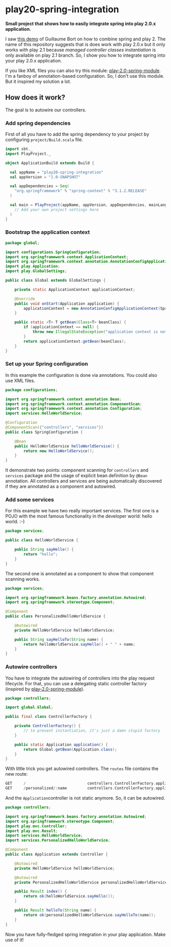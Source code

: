 play20-spring-integration
=========================

**Small project that shows how to easily integrate spring into play 2.0.x application.**

I saw [this demo](https://github.com/guillaumebort/play20-spring-demo) of Guillaume Bort on how to combine spring and play 2. The name of this repository suggests that is does work with play 2.0.x but it only works with play 2.1 because _managed controller classes instantiation_ is only available on play 2.1 branch. So, I show you how to integrate spring into your play 2.0.x application.

If you like XML files you can also try this module: [play-2.0-spring-module](https://github.com/wsargent/play-2.0-spring-module). I'm a fanboy of annotation-based configuration. So, I don't use this module. But it inspired my solution a lot.

## How does it work?
The goal is to autowire our controllers.
### Add spring dependencies
First of all you have to add the spring dependency to your project by configuring `project/Build.scala` file.

```scala
import sbt._
import PlayProject._

object ApplicationBuild extends Build {

  val appName = "play20-spring-integration"
  val appVersion = "1.0-SNAPSHOT"

  val appDependencies = Seq(
    "org.springframework" % "spring-context" % "3.1.2.RELEASE"
  )

  val main = PlayProject(appName, appVersion, appDependencies, mainLang = JAVA).settings(
    // Add your own project settings here
  )
}
```

### Bootstrap the application context

```java
package global;

import configurations.SpringConfiguration;
import org.springframework.context.ApplicationContext;
import org.springframework.context.annotation.AnnotationConfigApplicationContext;
import play.Application;
import play.GlobalSettings;

public class Global extends GlobalSettings {

    private static ApplicationContext applicationContext;

    @Override
    public void onStart(Application application) {
        applicationContext = new AnnotationConfigApplicationContext(SpringConfiguration.class);
    }

    public static <T> T getBean(Class<T> beanClass) {
        if (applicationContext == null) {
            throw new IllegalStateException("application context is not initialized");
        }
        return applicationContext.getBean(beanClass);
    }
}
```

### Set up your Spring configuration

In this example the configuration is done via annotations. You could also use XML files.

```java
package configurations;

import org.springframework.context.annotation.Bean;
import org.springframework.context.annotation.ComponentScan;
import org.springframework.context.annotation.Configuration;
import services.HelloWorldService;

@Configuration
@ComponentScan({"controllers", "services"})
public class SpringConfiguration {

    @Bean
    public HelloWorldService helloWorldService() {
        return new HelloWorldService();
    }
}
```
It demonstrate two points: component scanning for `controllers` and `services` package and the usage of explicit bean definition by `@Bean` annotation. All controllers and services are being automatically discovered if they are annotated as a component and autowired.

### Add some services

For this example we have two really important services. The first one is a POJO with the most famous functionality in the developer world: hello world. :-)

```java
package services;

public class HelloWorldService {

    public String sayHello() {
        return "hello";
    }
}

```

The second one is annotated as a component to show that component scanning works.


```java
package services;

import org.springframework.beans.factory.annotation.Autowired;
import org.springframework.stereotype.Component;

@Component
public class PersonalizedHelloWorldService {

    @Autowired
    private HelloWorldService helloWorldService;

    public String sayHelloTo(String name) {
        return helloWorldService.sayHello() + " " + name;
    }
}
```

### Autowire controllers
You have to integrate the autowiring of controllers into the play request lifecycle. For that, you can use a delegating static controller factory (inspired by [play-2.0-spring-module](https://github.com/wsargent/play-2.0-spring-module)).

```java
package controllers;

import global.Global;

public final class ControllerFactory {

    private ControllerFactory() {
        // to prevent instantiation, it's just a damn stupid factory
    }

    public static Application application() {
        return Global.getBean(Application.class);
    }
}
```

With little trick you get autowired controllers. The `routes` file contains the new route:

```scala
GET     /                           controllers.ControllerFactory.application.index()
GET     /personalized/:name         controllers.ControllerFactory.application.helloTo(name: String)
```

And the `Application`controller is not static anymore. So, it can be autowired.

```java
package controllers;

import org.springframework.beans.factory.annotation.Autowired;
import org.springframework.stereotype.Component;
import play.mvc.Controller;
import play.mvc.Result;
import services.HelloWorldService;
import services.PersonalizedHelloWorldService;

@Component
public class Application extends Controller {

    @Autowired
    private HelloWorldService helloWorldService;

    @Autowired
    private PersonalizedHelloWorldService personalizedHelloWorldService;

    public Result index() {
        return ok(helloWorldService.sayHello());
    }

    public Result helloTo(String name) {
        return ok(personalizedHelloWorldService.sayHelloTo(name));
    }
}
```

Now you have fully-fledged spring integration in your play application. Make use of it!